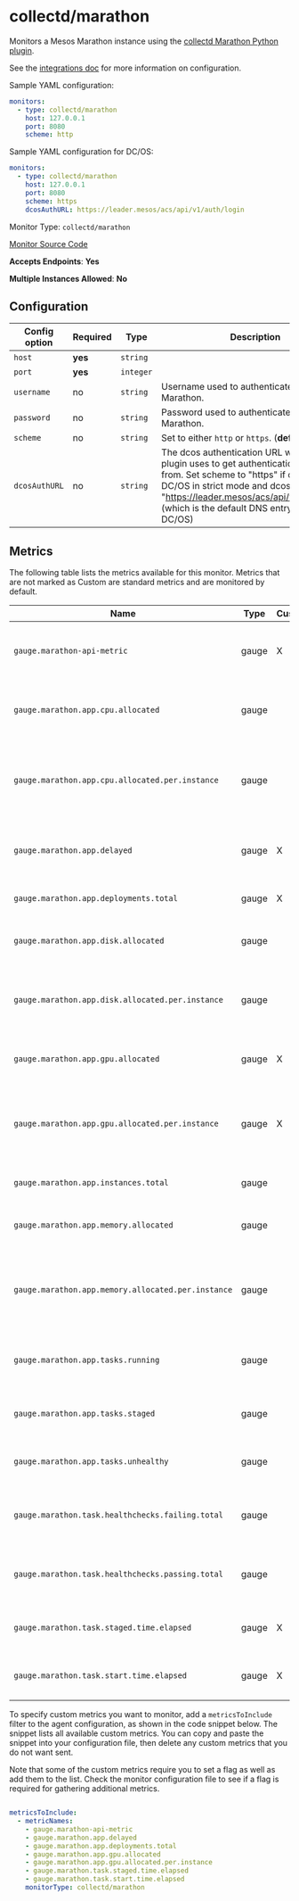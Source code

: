 <!--- GENERATED BY gomplate from scripts/docs/monitor-page.md.tmpl --->

# collectd/marathon

Monitors a Mesos Marathon instance using the
[collectd Marathon Python plugin](https://github.com/signalfx/collectd-marathon).

See the [integrations
doc](https://github.com/signalfx/integrations/tree/master/collectd-marathon)
for more information on configuration.

Sample YAML configuration:

```yaml
monitors:
  - type: collectd/marathon
    host: 127.0.0.1
    port: 8080
    scheme: http
```

Sample YAML configuration for DC/OS:

```yaml
monitors:
  - type: collectd/marathon
    host: 127.0.0.1
    port: 8080
    scheme: https
    dcosAuthURL: https://leader.mesos/acs/api/v1/auth/login
```


Monitor Type: `collectd/marathon`

[Monitor Source Code](https://github.com/signalfx/signalfx-agent/tree/master/internal/monitors/collectd/marathon)

**Accepts Endpoints**: **Yes**

**Multiple Instances Allowed**: **No**

## Configuration

| Config option | Required | Type | Description |
| --- | --- | --- | --- |
| `host` | **yes** | `string` |  |
| `port` | **yes** | `integer` |  |
| `username` | no | `string` | Username used to authenticate with Marathon. |
| `password` | no | `string` | Password used to authenticate with Marathon. |
| `scheme` | no | `string` | Set to either `http` or `https`. (**default:** `http`) |
| `dcosAuthURL` | no | `string` | The dcos authentication URL which the plugin uses to get authentication tokens from. Set scheme to "https" if operating DC/OS in strict mode and dcosAuthURL to "https://leader.mesos/acs/api/v1/auth/login" (which is the default DNS entry provided by DC/OS) |




## Metrics

The following table lists the metrics available for this monitor. Metrics that are not marked as Custom are standard metrics and are monitored by default.

| Name | Type | Custom | Description |
| ---  | ---  | ---    | ---         |
| `gauge.marathon-api-metric` | gauge | X | Metrics reported by the Marathon Metrics API |
| `gauge.marathon.app.cpu.allocated` | gauge |  | Number of CPUs allocated to an application |
| `gauge.marathon.app.cpu.allocated.per.instance` | gauge |  | Configured number of CPUs allocated to each application instance |
| `gauge.marathon.app.delayed` | gauge | X | Indicates if the application is delayed or not |
| `gauge.marathon.app.deployments.total` | gauge | X | Number of application deployments |
| `gauge.marathon.app.disk.allocated` | gauge |  | Storage allocated to a Marathon application |
| `gauge.marathon.app.disk.allocated.per.instance` | gauge |  | Configured storage allocated each to application instance |
| `gauge.marathon.app.gpu.allocated` | gauge | X | GPU Allocated to a Marathon application |
| `gauge.marathon.app.gpu.allocated.per.instance` | gauge | X | Configured number of GPUs allocated to each application instance |
| `gauge.marathon.app.instances.total` | gauge |  | Number of application instances |
| `gauge.marathon.app.memory.allocated` | gauge |  | Memory Allocated to a Marathon application |
| `gauge.marathon.app.memory.allocated.per.instance` | gauge |  | Configured amount of memory allocated to each application instance |
| `gauge.marathon.app.tasks.running` | gauge |  | Number tasks running for an application |
| `gauge.marathon.app.tasks.staged` | gauge |  | Number tasks staged for an application |
| `gauge.marathon.app.tasks.unhealthy` | gauge |  | Number unhealthy tasks for an application |
| `gauge.marathon.task.healthchecks.failing.total` | gauge |  | The number of failing health checks for a task |
| `gauge.marathon.task.healthchecks.passing.total` | gauge |  | The number of passing health checks for a task |
| `gauge.marathon.task.staged.time.elapsed` | gauge | X | The amount of time the task spent in staging |
| `gauge.marathon.task.start.time.elapsed` | gauge | X | Time elapsed since the task started |


To specify custom metrics you want to monitor, add a `metricsToInclude` filter
to the agent configuration, as shown in the code snippet below. The snippet
lists all available custom metrics. You can copy and paste the snippet into
your configuration file, then delete any custom metrics that you do not want
sent.

Note that some of the custom metrics require you to set a flag as well as add
them to the list. Check the monitor configuration file to see if a flag is
required for gathering additional metrics.

```yaml

metricsToInclude:
  - metricNames:
    - gauge.marathon-api-metric
    - gauge.marathon.app.delayed
    - gauge.marathon.app.deployments.total
    - gauge.marathon.app.gpu.allocated
    - gauge.marathon.app.gpu.allocated.per.instance
    - gauge.marathon.task.staged.time.elapsed
    - gauge.marathon.task.start.time.elapsed
    monitorType: collectd/marathon
```




